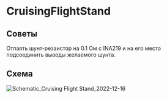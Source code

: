 # CruisingFlightStand

## Советы
Отпаять шунт-резаистор на 0.1 Ом с INA219 и на его место подсоединить выводы желаемого шунта.

## Схема
![Schematic_Cruising Flight Stand_2022-12-16](https://user-images.githubusercontent.com/71713927/208079523-a31d3562-838b-4b4d-8052-945bca316598.png)
